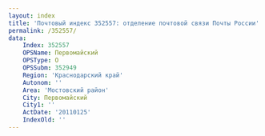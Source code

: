 ```yaml
---
layout: index
title: 'Почтовый индекс 352557: отделение почтовой связи Почты России'
permalink: /352557/
data:
    Index: 352557
    OPSName: Первомайский
    OPSType: О
    OPSSubm: 352949
    Region: 'Краснодарский край'
    Autonom: ''
    Area: 'Мостовский район'
    City: Первомайский
    City1: ''
    ActDate: '20110125'
    IndexOld: ''
---
```

